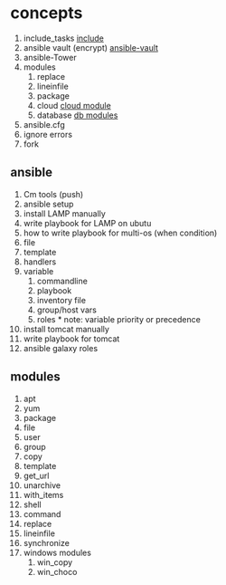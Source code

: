 # concepts 
   1. include_tasks [include](https://docs.ansible.com/ansible/latest/modules/include_tasks_module.html)
   2. ansible vault (encrypt) 
     [ansible-vault](https://docs.ansible.com/ansible/latest/user_guide/vault.html) 
   3. ansible-Tower 
   4. modules
      1. replace 
      2. lineinfile
      3. package 
      4. cloud [cloud module](https://docs.ansible.com/ansible/latest/modules/list_of_cloud_modules.html)
      5. database [db modules](https://docs.ansible.com/ansible/latest/modules/list_of_database_modules.html)
   5. ansible.cfg 
   6. ignore errors  
   7. fork 


## ansible 
   1. Cm tools (push)
   2. ansible setup 
   3. install LAMP manually
   4. write playbook for LAMP on ubutu
   5. how to write playbook for multi-os (when condition)
   6. file
   7. template 
   8. handlers
   9. variable 
       1. commandline
       2. playbook
       3. inventory file
       4. group/host vars
       5. roles 
     * note: variable priority or precedence 
   10. install tomcat manually 
   11. write playbook for tomcat
   12. ansible galaxy roles  


## modules
   1. apt
   2. yum
   3. package
   4. file
   5. user
   6. group
   7. copy
   8. template
   9. get_url 
   10. unarchive
   11. with_items
   12. shell
   13. command
   14. replace
   15. lineinfile
   16. synchronize
   17. windows modules 
        1. win_copy
        2. win_choco 